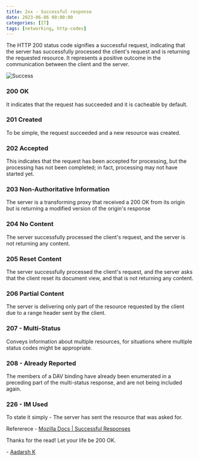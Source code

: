 ```yaml
---
title: 2xx - Successful response
date: 2023-06-06 00:00:00 
categories: [IT]
tags: [networking, http-codes]
---
```



The HTTP 200 status code signifies a successful request, indicating that the server has successfully processed the client's request and is returning the requested resource. It represents a positive outcome in the communication between the client and the server.

![Success](https://media.giphy.com/media/zaqclXyLz3Uoo/giphy.gif)

### 200 OK

It indicates that the request has succeeded and it is cacheable by default.

### 201 Created

To be simple, the request succeeded and a new resource was created.

### 202 Accepted

This indicates that the request has been accepted for processing, but the processing has not been completed; in fact, processing may not have started yet.

### 203 Non-Authoritative Information

The server is a transforming proxy that received a 200 OK from its origin but is returning a modified version of the origin's response

### 204 No Content

The server successfully processed the client's request, and the server is not returning any content.

### 205 Reset Content

The server successfully processed the client's request, and the server asks that the client reset its document view, and that is not returning any content.

### 206 Partial Content

The server is delivering only part of the resource requested by the client due to a range header sent by the client.

### 207 - Multi-Status

Conveys information about multiple resources, for situations where multiple status codes might be appropriate.

### 208 - Already Reported

The members of a DAV binding have already been enumerated in a preceding part of the multi-status response, and are not being included again.

### 226 - IM Used

To state it simply - The server has sent the resource that was asked for.


Refererece - [Mozilla Docs | Successful Responses](https://developer.mozilla.org/en-US/docs/Web/HTTP/Status#successful_responses)

Thanks for the read! Let your life be 200 OK.

\- [Aadarsh K](https://twitter.com/dotAadarsh)


